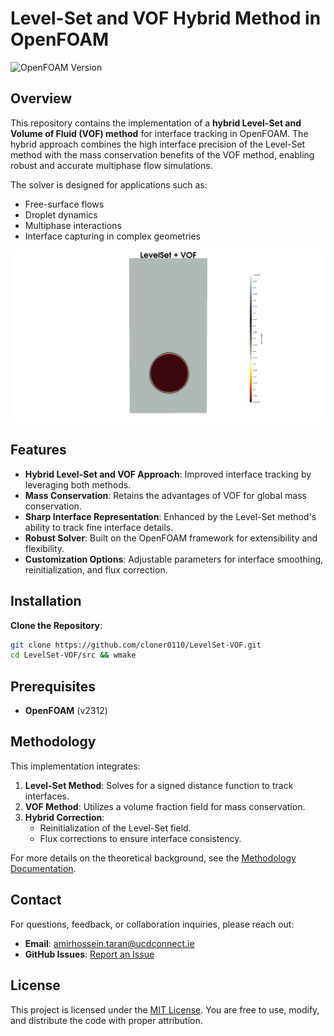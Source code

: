 # Level-Set and VOF Hybrid Method in OpenFOAM

![OpenFOAM Version](https://img.shields.io/badge/OpenFOAM-V2312-blue)

## Overview
This repository contains the implementation of a **hybrid Level-Set and Volume of Fluid (VOF) method** for interface tracking in OpenFOAM. The hybrid approach combines the high interface precision of the Level-Set method with the mass conservation benefits of the VOF method, enabling robust and accurate multiphase flow simulations. 

The solver is designed for applications such as:
- Free-surface flows
- Droplet dynamics
- Multiphase interactions
- Interface capturing in complex geometries

![grab-landing-page](Tutorial/bubbleColumn/result/gifLSVOF.gif)

## Features
- **Hybrid Level-Set and VOF Approach**: Improved interface tracking by leveraging both methods.
- **Mass Conservation**: Retains the advantages of VOF for global mass conservation.
- **Sharp Interface Representation**: Enhanced by the Level-Set method's ability to track fine interface details.
- **Robust Solver**: Built on the OpenFOAM framework for extensibility and flexibility.
- **Customization Options**: Adjustable parameters for interface smoothing, reinitialization, and flux correction.

## Installation
 **Clone the Repository**:
   ```bash
   git clone https://github.com/cloner0110/LevelSet-VOF.git
   cd LevelSet-VOF/src && wmake
   ```


## Prerequisites
- **OpenFOAM** (v2312)

## Methodology
This implementation integrates:
1. **Level-Set Method**: Solves for a signed distance function to track interfaces.
2. **VOF Method**: Utilizes a volume fraction field for mass conservation.
3. **Hybrid Correction**:
   - Reinitialization of the Level-Set field.
   - Flux corrections to ensure interface consistency.

For more details on the theoretical background, see the [Methodology Documentation](docs/METHOD.md).

## Contact
For questions, feedback, or collaboration inquiries, please reach out:
- **Email**: [amirhossein.taran@ucdconnect.ie](mailto:amirhossein.taran@ucdconnect.ie)
- **GitHub Issues**: [Report an Issue](https://github.com/cloner0110/LevelSet-VOF/issues)



## License
This project is licensed under the [MIT License](LICENSE). You are free to use, modify, and distribute the code with proper attribution.












